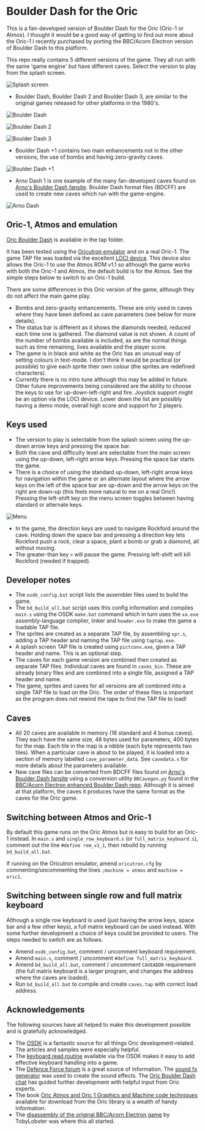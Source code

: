# Boulder Dash for the Oric
This is a fan-developed version of Boulder Dash for the Oric (Oric-1 or Atmos).
I thought it would be a good way of getting to find out more about the Oric-1 I recently purchased by porting the BBC/Acorn Electron version of Boulder Dash to this platform.

This repo really contains 5 different versions of the game. They all run with the same 'game engine' but have different caves. Select the version to play from the splash screen.

![Splash screen](./docs/BDver.png)

- Boulder Dash, Boulder Dash 2 and Boulder Dash 3, are similar to the original games released for other platforms in the 1980's.

![Boulder Dash](./docs/BD1.png)

![Boulder Dash 2](./docs/BD2.png)

![Boulder Dash 3](./docs/BD3.png)

- Boulder Dash +1 contains two main enhancements not in the other versions, the use of bombs and having zero-gravity caves.

![Boulder Dash +1](./docs/BDP1.png)

- Arno Dash 1 is one example of the many fan-developed caves found on [Arno's Boulder Dash fansite](https://www.boulder-dash.nl/). Boulder Dash format files (BDCFF) are used to create new caves which run with the game-engine.

![Arno Dash](./docs/AD1.png)


## Oric-1, Atmos and emulation
[Oric Boulder Dash](./tap/BOULDERDASH.tap) is available in the tap folder.

It has been tested using the [Oricutron emulator](https://osdk.org/index.php?page=documentation&subpage=oricutron) and on a real Oric-1. The game TAP file was loaded via the excellent [LOCI device](https://github.com/sodiumlb/loci-hardware/wiki/LOCI-User-Manual). This device also allows the Oric-1 to use the Atmos ROM v1.1 so although the game works with both the Oric-1 and Atmos, the default build is for the Atmos. See the simple steps below to switch to an Oric-1 build.

There are some differences in this Oric version of the game, although they do not affect the main game play.
- Bombs and zero-gravity enhancements. These are only used in caves where they have been defined as cave parameters (see below for more details).
- The status bar is different as it shows the diamonds needed, reduced each time one is gathered. The diamond value is not shown. A count of the number of bombs available is included, as are the normal things such as time remaining, lives available and the player score.
- The game is in black and white as the Oric has an unusual way of setting colours in text-mode. I don't think it would be practical (or possible) to give each sprite their own colour (the sprites are redefined characters).
- Currently there is no intro tune although this may be added in future. Other future improvements being considered are the ability to choose the keys to use for up-down-left-right and fire. Joystick support might be an option via the LOCI device. Lower down the list are possibly having a demo mode, overall high score and support for 2 players.

## Keys used
- The version to play is selectable from the splash screen using the up-down arrow keys and pressing the space bar.
- Both the cave and difficulty level are selectable from the main screen using the up-down, left-right arrow keys. Pressing the space bar starts the game.
- There is a choice of using the standard up-down, left-right arrow keys for navigation within the game or an alternate layout where the arrow keys on the left of the space bar are up-down and the arrow keys on the right are down-up (this feels more natural to me on a real Oric!). Pressing the left-shift key on the menu screen toggles between having standard or alternate keys.

![Menu](./docs/MENU.png)

- In the game, the direction keys are used to navigate Rockford around the cave. Holding down the space bar and pressing a direction key lets Rockford push a rock, clear a space, plant a bomb or grab a diamond, all without moving.
- The greater-than key `>` will pause the game. Pressing left-shift will kill Rockford (needed if trapped).

## Developer notes
- The `osdk_config.bat` script lists the assembler files used to build the game.
- The `bd_build_all.bat` script uses this config information and compiles `main.s` using the OSDK `make.bat` command which in turn uses the `xa.exe` assembly-language complier, linker and `header.exe` to make the game a loadable TAP file.
- The sprites are created as a separate TAP file, by assembling `spr.s`, adding a TAP header and naming the TAP file using `taptap.exe`.
- A splash screen TAP file is created using `pictconv.exe`, given a TAP header and name. This is an optional step.
- The caves for each game version are combined then created as separate TAP files. Individual caves are found in `caves_bin`. These are already binary files and are combined into a single file, assigned a TAP header and name.
- The game, sprites and caves for all versions are all combined into a single TAP file to load on the Oric. The order of these files is important as the program does not rewind the tape to find the TAP file to load!

## Caves
- All 20 caves are available in memory (16 standard and 4 bonus caves). They each have the same size, 48 bytes used for parameters, 400 bytes for the map. Each tile in the map is a nibble (each byte represents two tiles). When a particular cave is about to be played, it is loaded into a section of memory labelled `cave_parameter_data`. See `cavedata.s` for more details about the parameters available. 
- New cave files can be converted from BDCFF files found on [Arno's Boulder Dash fansite](https://www.boulder-dash.nl/) using a conversion utility `BDCavegen.py` found in the [BBC/Acorn Electron enhanced Boulder Dash repo](https://github.com/raspberrypioneer/BoulderDash). Although it is aimed at that platform, the caves it produces have the same format as the caves for the Oric game.

## Switching between Atmos and Oric-1
By default this game runs on the Oric Atmos but is easy to build for an Oric-1 instead. In `main.s` and `single_row_keyboard.s` (or `full_matrix_keyboard.s`), comment out the line `#define rom_v1_1`, then rebuild by running `bd_build_all.bat`.

If running on the Oricutron emulator, amend `oricutron.cfg` by commenting/uncommenting the lines `;machine = atmos` and `machine = oric1`.

## Switching between single row and full matrix keyboard
Although a single row keyboard is used (just having the arrow keys, space bar and a few other keys), a full matrix keyboard can be used instead. With some further development a choice of keys could be provided to users. The steps needed to switch are as follows.
- Amend `osdk_config.bat`, comment / uncomment keyboard requirement.
- Amend `main.s`, comment / uncomment `#define full_matrix_keyboard`.
- Amend `bd_build_all.bat`, comment / uncomment `CAVEADDR` requirement (the full matrix keyboard is a larger program, and changes the address where the caves are loaded).
- Run `bd_build_all.bat` to compile and create `caves.tap` with correct load address.

## Acknowledgements
The following sources have all helped to make this development possible and is gratefully acknowledged.
- The [OSDK](https://osdk.org/index.php) is a fantastic source for all things Oric development-related. The articles and samples were especially helpful.
- The [keyboard read routine](https://github.com/Oric-Software-Development-Kit/Oric-Software/tree/master/routines/single_row_keyboard_read) available via the OSDK makes it easy to add effective keyboard handling into a game.
- The [Defence Force forum](https://forum.defence-force.org/index.php) is a great source of information. The [sound fx generator](https://forum.defence-force.org/viewtopic.php?t=2280) was used to create the sound effects. The [Oric Boulder Dash chat](https://forum.defence-force.org/viewtopic.php?t=2714) has guided further development with helpful input from Oric experts.
- The book [Oric Atmos and Oric 1 Graphics and Machine code techniques](https://library.defence-force.org/index.php?content=any&type=book&author=GeoffPhillips&page=books) available for download from the Oric library is a wealth of handy information.
- The [disassembly of the original BBC/Acorn Electron game](https://github.com/TobyLobster/Boulderdash) by TobyLobster was where this all started.
